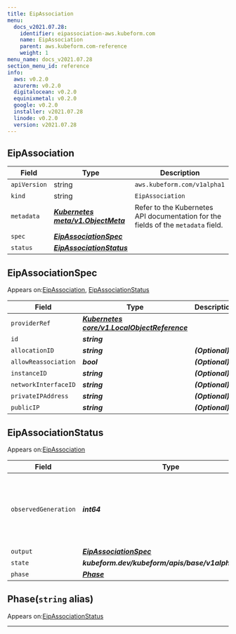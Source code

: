 ```yaml
---
title: EipAssociation
menu:
  docs_v2021.07.28:
    identifier: eipassociation-aws.kubeform.com
    name: EipAssociation
    parent: aws.kubeform.com-reference
    weight: 1
menu_name: docs_v2021.07.28
section_menu_id: reference
info:
  aws: v0.2.0
  azurerm: v0.2.0
  digitalocean: v0.2.0
  equinixmetal: v0.2.0
  google: v0.2.0
  installer: v2021.07.28
  linode: v0.2.0
  version: v2021.07.28
---
```


## EipAssociation
| Field | Type | Description |
| ------ | ----- | ----------- |
| `apiVersion` | string | `aws.kubeform.com/v1alpha1` |
|    `kind` | string | `EipAssociation` |
| `metadata` | ***[Kubernetes meta/v1.ObjectMeta](https://v1-18.docs.kubernetes.io/docs/reference/generated/kubernetes-api/v1.18/#objectmeta-v1-meta)***|Refer to the Kubernetes API documentation for the fields of the `metadata` field.|
| `spec` | ***[EipAssociationSpec](#eipassociationspec)***||
| `status` | ***[EipAssociationStatus](#eipassociationstatus)***||
## EipAssociationSpec

Appears on:[EipAssociation](#eipassociation), [EipAssociationStatus](#eipassociationstatus)

| Field | Type | Description |
| ------ | ----- | ----------- |
| `providerRef` | ***[Kubernetes core/v1.LocalObjectReference](https://v1-18.docs.kubernetes.io/docs/reference/generated/kubernetes-api/v1.18/#localobjectreference-v1-core)***||
| `id` | ***string***||
| `allocationID` | ***string***| ***(Optional)*** |
| `allowReassociation` | ***bool***| ***(Optional)*** |
| `instanceID` | ***string***| ***(Optional)*** |
| `networkInterfaceID` | ***string***| ***(Optional)*** |
| `privateIPAddress` | ***string***| ***(Optional)*** |
| `publicIP` | ***string***| ***(Optional)*** |
## EipAssociationStatus

Appears on:[EipAssociation](#eipassociation)

| Field | Type | Description |
| ------ | ----- | ----------- |
| `observedGeneration` | ***int64***| ***(Optional)*** Resource generation, which is updated on mutation by the API Server.|
| `output` | ***[EipAssociationSpec](#eipassociationspec)***| ***(Optional)*** |
| `state` | ***kubeform.dev/kubeform/apis/base/v1alpha1.State***| ***(Optional)*** |
| `phase` | ***[Phase](#phase)***| ***(Optional)*** |
## Phase(`string` alias)

Appears on:[EipAssociationStatus](#eipassociationstatus)

---
